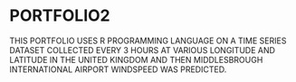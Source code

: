 # PORTFOLIO2
THIS PORTFOLIO USES R PROGRAMMING LANGUAGE ON A TIME SERIES DATASET COLLECTED EVERY 3 HOURS AT VARIOUS LONGITUDE AND LATITUDE IN THE UNITED KINGDOM AND THEN MIDDLESBROUGH INTERNATIONAL AIRPORT WINDSPEED WAS PREDICTED.
